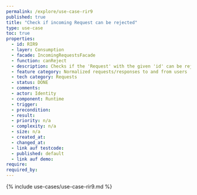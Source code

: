 ```yaml
---
permalink: /explore/use-case-rir9
published: true
title: "Check if incoming Request can be rejected"
type: use-case
toc: true
properties:
  - id: RIR9
  - layer: Consumption
  - facade: IncomingRequestsFacade
  - function: canReject
  - description: Checks if the 'Request' with the given 'id' can be rejected.
  - feature category: Normalized requests/responses to and from users
  - tech category: Requests
  - status: DONE
  - comments:
  - actor: Identity
  - component: Runtime
  - trigger:
  - precondition:
  - result:
  - priority: n/a
  - complexity: n/a
  - size: n/a
  - created_at:
  - changed_at:
  - link auf testcode:
  - published: default
  - link auf demo:
require:
required_by:
---
```


{% include use-cases/use-case-rir9.md %}
